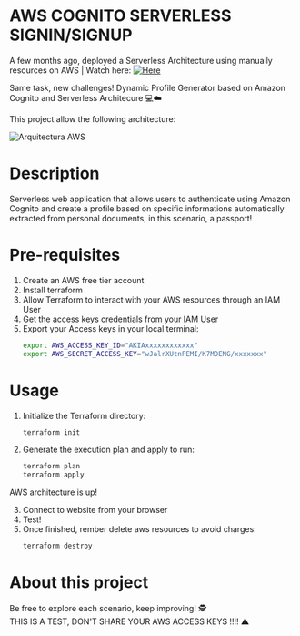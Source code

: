 # AWS COGNITO SERVERLESS SIGNIN/SIGNUP

A few months ago, deployed a Serverless Architecture using manually resources on AWS | Watch here: [![Here](https://img.shields.io/badge/Project%20Here-blue.svg)](https://www.linkedin.com/posts/michael-d-cris%C3%B3stomo-10706423a_serverless-application-deployment-on-aws-activity-7273372351348498433-IOH8?utm_source=share&utm_medium=member_desktop&rcm=ACoAADtz4ZcBz7xHHAntAuuc4Zrt8XQue4DZZ5Q)

Same task, new challenges! Dynamic Profile Generator based on Amazon Cognito and Serverless Architecure 💻☁️

This project allow the following architecture:

![Arquitectura AWS](https://i.postimg.cc/BnWQqxtC/Diagrama-sin-t-tulo.jpg)

# Description

Serverless web application that allows users to authenticate using Amazon Cognito and create a profile based on specific informations automatically extracted from personal documents, in this scenario, a passport!

# Pre-requisites

1) Create an AWS free tier account
2) Install terraform
3) Allow Terraform to interact with your AWS resources through an IAM User  
4) Get the access keys credentials from your IAM User  
5) Export your Access keys in your local terminal:  
   ```bash
   export AWS_ACCESS_KEY_ID="AKIAxxxxxxxxxxxx"
   export AWS_SECRET_ACCESS_KEY="wJalrXUtnFEMI/K7MDENG/xxxxxxx"

  # Usage

1) Initialize the Terraform directory:  
   ```bash
   terraform init
2) Generate the execution plan and apply to run:  
   ```bash
   terraform plan 
   terraform apply

  AWS architecture is up!

3) Connect to website from your browser
4) Test! 
5) Once finished, rember delete aws resources to avoid charges:
     ```bash
    terraform destroy

 # About this project
Be free to explore each scenario, keep improving! 🕵️  
THIS IS A TEST, DON'T SHARE YOUR AWS ACCESS KEYS !!!! ⚠️
